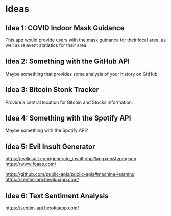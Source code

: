 # Ideas

## Idea 1: COVID Indoor Mask Guidance

This app would provide users with the mask guidance for their local area, as well as relavent statistics for their area.

## Idea 2: Something with the GitHub API

Maybe something that provides some analysis of your history on GitHub

## Idea 3: Bitcoin Stonk Tracker

Provide a central location for Bitcoin and Stocks information.

## Idea 4: Something with the Spotify API

Maybe something with the Spotify API?

## Idea 5: Evil Insult Generator

https://evilinsult.com/generate_insult.php?lang=en&type=json
https://www.foaas.com/

https://github.com/public-apis/public-apis#machine-learning
https://sentim-api.herokuapp.com/

## Idea 6: Text Sentiment Analysis

https://sentim-api.herokuapp.com/
